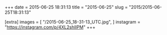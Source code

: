 +++
date = 2015-06-25 18:31:13
title = "2015-06-25"
slug = "2015/2015-06-25T18:31:13"

[extra]
images = [
    "/2015-06-25_18-31-13_UTC.jpg",
]
instagram = "https://instagram.com/p/4XL2shIIPM"
+++


